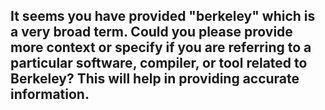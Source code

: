 It seems you have provided "berkeley" which is a very broad term. Could you please provide more context or specify if you are referring to a particular software, compiler, or tool related to Berkeley? This will help in providing accurate information.
--------------------------------------
